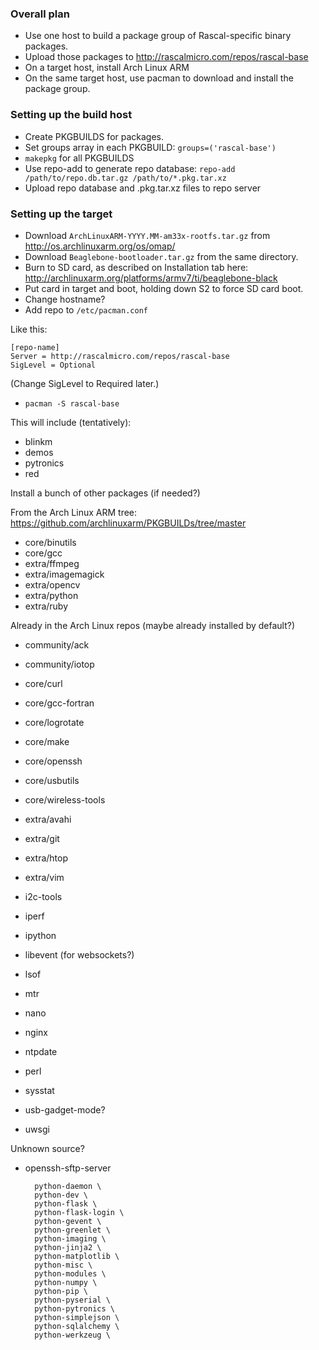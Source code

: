 ### Overall plan ###

* Use one host to build a package group of Rascal-specific binary packages.
* Upload those packages to http://rascalmicro.com/repos/rascal-base
* On a target host, install Arch Linux ARM
* On the same target host, use pacman to download and install the package group.

### Setting up the build host ###

* Create PKGBUILDS for packages.
* Set groups array in each PKGBUILD: `groups=('rascal-base')`
* `makepkg` for all PKGBUILDS
* Use repo-add to generate repo database: `repo-add /path/to/repo.db.tar.gz /path/to/*.pkg.tar.xz`
* Upload repo database and .pkg.tar.xz files to repo server

### Setting up the target ###

* Download `ArchLinuxARM-YYYY.MM-am33x-rootfs.tar.gz` from http://os.archlinuxarm.org/os/omap/
* Download `Beaglebone-bootloader.tar.gz` from the same directory.
* Burn to SD card, as described on Installation tab here: http://archlinuxarm.org/platforms/armv7/ti/beaglebone-black
* Put card in target and boot, holding down S2 to force SD card boot.
* Change hostname?
* Add repo to `/etc/pacman.conf`

Like this:

    [repo-name]
    Server = http://rascalmicro.com/repos/rascal-base
    SigLevel = Optional

(Change SigLevel to Required later.)

* `pacman -S rascal-base`

This will include (tentatively):
* blinkm
* demos
* pytronics
* red


Install a bunch of other packages (if needed?)

From the Arch Linux ARM tree: https://github.com/archlinuxarm/PKGBUILDs/tree/master

* core/binutils
* core/gcc
* extra/ffmpeg
* extra/imagemagick
* extra/opencv
* extra/python
* extra/ruby
 
Already in the Arch Linux repos (maybe already installed by default?)
* community/ack
* community/iotop

* core/curl
* core/gcc-fortran
* core/logrotate
* core/make
* core/openssh
* core/usbutils
* core/wireless-tools

* extra/avahi
* extra/git
* extra/htop
* extra/vim

* i2c-tools
* iperf 
* ipython
* libevent (for websockets?)
* lsof
* mtr
* nano
* nginx
* ntpdate
* perl
* sysstat
* usb-gadget-mode?
* uwsgi


Unknown source?

* openssh-sftp-server


        python-daemon \
        python-dev \
        python-flask \
        python-flask-login \
        python-gevent \
        python-greenlet \
        python-imaging \
        python-jinja2 \
        python-matplotlib \
        python-misc \
        python-modules \
        python-numpy \
        python-pip \
        python-pyserial \
        python-pytronics \
        python-simplejson \
        python-sqlalchemy \
        python-werkzeug \
